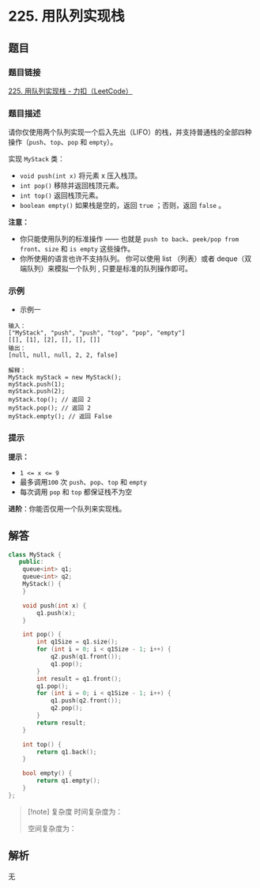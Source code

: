 # 225. 用队列实现栈
## 题目

### 题目链接
[225. 用队列实现栈 - 力扣（LeetCode）](https://leetcode.cn/problems/implement-stack-using-queues/description/)

### 题目描述
请你仅使用两个队列实现一个后入先出（LIFO）的栈，并支持普通栈的全部四种操作（`push`、`top`、`pop` 和 `empty`）。

实现 `MyStack` 类：

- `void push(int x)` 将元素 x 压入栈顶。
- `int pop()` 移除并返回栈顶元素。
- `int top()` 返回栈顶元素。
- `boolean empty()` 如果栈是空的，返回 `true` ；否则，返回 `false` 。

**注意：**

- 你只能使用队列的标准操作 —— 也就是 `push to back`、`peek/pop from front`、`size` 和 `is empty` 这些操作。
- 你所使用的语言也许不支持队列。 你可以使用 list （列表）或者 deque（双端队列）来模拟一个队列 , 只要是标准的队列操作即可。

### 示例
- 示例一
```text
输入：
["MyStack", "push", "push", "top", "pop", "empty"]
[[], [1], [2], [], [], []]
输出：
[null, null, null, 2, 2, false]

解释：
MyStack myStack = new MyStack();
myStack.push(1);
myStack.push(2);
myStack.top(); // 返回 2
myStack.pop(); // 返回 2
myStack.empty(); // 返回 False
```

### 提示
**提示：**

- `1 <= x <= 9`
- 最多调用`100` 次 `push`、`pop`、`top` 和 `empty`
- 每次调用 `pop` 和 `top` 都保证栈不为空

**进阶**：你能否仅用一个队列来实现栈。

## 解答

```Cpp
class MyStack {
   public:
    queue<int> q1;
    queue<int> q2;
    MyStack() {
    }

    void push(int x) {
        q1.push(x);
    }

    int pop() {
        int q1Size = q1.size();
        for (int i = 0; i < q1Size - 1; i++) {
            q2.push(q1.front());
            q1.pop();
        }
        int result = q1.front();
        q1.pop();
        for (int i = 0; i < q1Size - 1; i++) {
            q1.push(q2.front());
            q2.pop();
        }
        return result;
    }

    int top() {
        return q1.back();
    }

    bool empty() {
        return q1.empty();
    }
};
```

>[!note] 复杂度
>时间复杂度为：
>
>空间复杂度为：


## 解析
无

